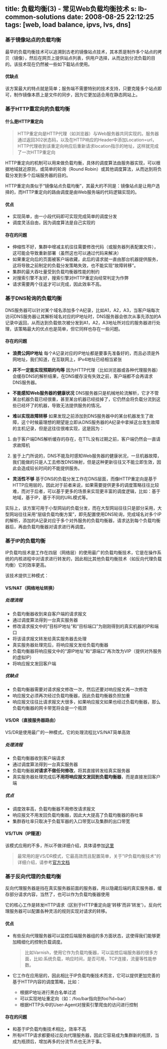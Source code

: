 title: 负载均衡(3) - 常见Web负载均衡技术
s: lb-common-solutions
date: 2008-08-25 22:12:25
tags: [web, load balance, ipvs, lvs, dns]
---
### 基于镜像站点的负载均衡

最早的负载均衡技术可以追溯到古老的镜像站点技术，其本质是制作多个站点的拷贝（镜像），然后在网页上提供站点列表，供用户选择，从而达到分流负载的目的。该技术现在仍然被一些如下载站点使用。
 
#### 优缺点

该方案最大的特点就是简单；服务端不需要特别的技术支持，只要克隆多个站点即可，制作镜像本质上是文件的同步，因为它更加适合用在静态网站上。
 
### 基于HTTP重定向的负载均衡

#### 什么是HTTP重定向

> HTTP重定向是HTTP代理（如浏览器）与Web服务器共同实现的。服务器通过返回302状态码，以及在HTTP响应的Header中添加Location=url，HTTP代理收到该重定向响应后重新请求location指示的地址，这样就完成了一次HTTP重定向

HTTP重定向的机制可以用来做负载均衡，具体的调度算法由服务器实现，可以根据地域就近原则，或简单的轮询（Round Robin）或其他调度算法，从而达到将负载分发到多个后端服务器的目的。

HTTP重定向类似于“镜像站点负载均衡”，其最大的不同是：镜像站点是让用户选择的，而HTTP重定向的路由调度是由Web服务端的代码逻辑实现的。
 
#### 优点

*	实现简单，由一小段代码即可实现完成简单的调度分发
*	调度灵活自由，因为调度算法是自己实现的
    
#### 存在的问题

*	伸缩性不好，集群中增减主机往往需要修改代码（或服务器列表配置文件），这可能会导致重新部署（虽然这也可以通过代码来解决）
*	如果重定向后的页面被客户端收藏，此后的请求就一直由那台机器提供服务，这将导致之前制定的负载分发策略失效，也不能实现“故障转移”。
*	集群的最大吞吐量受到负载均衡器性能的制约
*	对搜索引擎不友好，搜索引擎对HTTP重定向经常判定为作弊
*	请求需要两个往返才可以完成，因此效率不高。

### 基于DNS轮询的负载均衡

DNS服务器可以针对某个域名添加多个A纪录，比如A1，A2，A3，当客户端每次访问DNS服务器让其解析域名对应的IP地址时，DNS服务器会依次从事先添加的A记录中返回，从而达到负载依次被分发到A1，A2，A3地址所对应的服务器进行处理，该策略最大的优点也是简单，但它同样也存在一些问题。

#### 存在的问题
*	**浪费公网IP地址**
每个A记录对应的IP地址都是要事先准备好的，而且必须是外网地址，我们知道，在互联网上，IPv4地址已经相当紧张

*	**并不一定能实现预期的均等**
因为HTTP代理（比如浏览器或各种代理服务器）会缓存DNS的解析结果，在DNS缓存没有失效之前，客户端都不会再请求DNS服务器。

*	**不能感知Web服务器的健康状况**
DNS服务器只是机械地轮流解析，它才不管某台机器负载已经很重，甚至某台机器已经挂掉了，它仍然会将负载分流到这些已经坏了的机器，导致无法提供服务的情况。

*	**难以实现故障转移**
如果发现之前添加到DNS服务器中的某台机器发生了故障，这个时候最理想的期望是立即从DNS服务器的A纪录中拿掉这台发生故障的主机记录，但是这往往很难实现，这是因为：

1. 由于客户端DNS解析缓存的存在，在TTL没有过期之前，客户端仍然会一直请求故障机

2. 鉴于上门所说的，DNS不能及时感知Web服务器的健康状况，一旦机器故障，我们能做的只是人工去修改DNS映射，但是这种更新往往又不能立即生效，因此会造成较长时间的不能提供服务。

*	**灵活性不够**
基于DNS的负载分发工作在DNS层面，而像HTTP重定向是基于HTTP应用层的，因此对于前者来说，如果需要提供更多的调度策略往往比较难，而对于后者，可以基于更多的场景来实现更丰富的调度逻辑，比如：基于地域，基于IP，基于不同的URL模式等。

实际上，该方案可用于小型网站的负载分发，而在大型网站往往只是部分采用，大型网站往往采用“层级负载均衡方案”，即先配置使用DNS轮询，完成域名对多个IP的解析，添加的A记录对应于多个对外服务的负载均衡器，请求达到每个负载均衡器后，再由负载均衡器对请求进行再调度。

### 基于IP的负载均衡
IP负载均技术是工作在四层（网络层）的使用最广的负载均衡技术，它是在操作系统的内核进程中对请求进行转发的，因此相比其他负载均衡技术（如反向代理负载均衡）它的效率更高。

该技术提供三种模式：

#### VS/NAT（网络地址转换）

##### 处理流程

*	负载均衡器收到来自客户端的请求报文
*	通过调度算法得到一台真实服务器
*	修改请求报文中的“目标IP地址”和“目标端口”为刚刚得到的真实机器的IP和端口
*	将该请求报文转发给真实服务器去处理
*	真实服务器处理完后，将响应报文发给负载均衡器
*	负载均衡器将响应报文中的“源IP地址”和“源端口”再次改为VIP（提供对外服务的虚拟IP）
*	将响应报文发回客户端

##### 优缺点
*	负载均衡器需要对请求报文修改一次，然后还要对响应报文再一次修改
*	响应报文必须再次经过负载均衡器，因此负载均衡器负担加重
*	响应报文往往比请求报文大很多，如果响应报文如果也经过负载均衡器，那么负载均衡器的网卡带宽将会是一个瓶颈

#### VS/DR（直接服务器路由）

VS/DR是使用最广的一种模式，它的处理流程比VS/NAT简单高效

##### 处理流程

*	负载均衡器收到客户端请求
*	通过调度算法得到一台真实服务器
*	负载均衡器**对请求不做任何修改**，将其直接转发给真实服务器
*	真实服务器处理完成后**不用将响应报文发回到负载均衡器**，而是直接发回客户端

##### 优点
*	调度效率高，负载均衡器不用修改请求报文
*	响应报文不用发回负载均衡器，因此大大提高了负载均衡器的吞吐率
*	集群吞吐率只取决于负载军器的入口带宽以及集群的出口带宽

#### VS/TUN（IP隧道）
该模式应用的不多，所以不做详细介绍，具体请参加[这里](http://www.linuxvirtualserver.org/zh/lvs3.html#4)
 
> 最常用的是VS/DR模式，它最高效而且配置简单，关于"IP负载均衡技术"的详细介绍，请参考[官方文档](http://www.linuxvirtualserver.org/zh/index.html)

### 基于反向代理的负载均衡

反向代理服务器是挡在真实服务器前面的服务器，用以隐藏后端的真实服务器，缓存部分请求内容，当然了，也可以作为负载均衡器使用

它的核心工作是转发HTTP请求（区别于HTTP重定向是‘转移’而非’转发'）。反向代理服务器可以配置各种灵活的规则实现对请求的转移。

#### 优点

*	有些反向代理服务器可以监控后端服务器组的多方面状态，这使得我们能够更加精细化的控制负载调度。
	> 比如Varnish，使用它作为负载均衡器，可以监控后端服务器的很多方面，比如:系统负载，响应时间，是否可用，TCP连接，流量等性能参数。

*	它工作在应用层的，因此相比于IP负载均衡技术而言，它可以提供更加完善的基于HTTP内容的调度策略，比如：
	*	根据IP地址进行黑白名单过滤
	*	可以实现地址重定向（如：/foo/bar指向到foo?id=bar）
	*	根据HTTP头中的User-Agent对搜索引擎爬虫的访问进行控制

#### 存在的问题

*	和基于IP负载均衡技术相比，效率不高
*	所有HTTP请求都要经过反向代理服务器，因此它容易成为集群新的瓶颈，当成为瓶颈后，增加再多的分流节点也无济于事。
